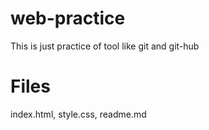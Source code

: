 # web-practice
This is just practice of tool like git and git-hub

# Files
index.html, style.css, readme.md